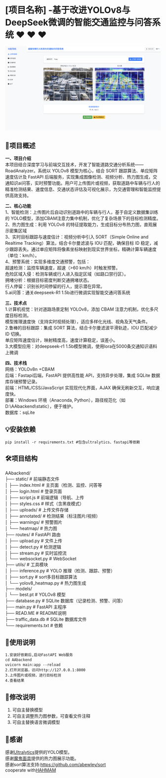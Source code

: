 # [项目名称] -基于改进YOLOv8与DeepSeek微调的智能交通监控与问答系统 :heart: :heart: :heart:

![alt text](fe62447e3d5fea3c5ae1fd8c2a3aa92.png)

## :rocket:项目概述

**一、项目介绍**  
本项目结合深度学习与前端交互技术，开发了智能道路交通分析系统——RoadAnalyzer。系统以 YOLOv8 模型为核心，结合 SORT 跟踪算法、单应矩阵速度估计及 FastAPI 后端服务，实现集成图像检测、视频分析、热力图生成，交通知识ai问答，实时预警功能。用户可上传图片或视频，获取道路中车辆与行人的精准检测结果、速度信息、交通状态评估及可视化展示，为交通管理和智能监控提供高效支持。

**二、核心功能**  
1、智能检测：上传图片后自动识别道路中的车辆与行人，基于自定义数据集训练的 YOLO模型，添加CBAM注意力集中机制，优化了复杂场景下的目标检测精度。  
2、热力图生成：利用 YOLOv8 的特征提取能力，生成目标分布热力图，直观展示密集区域  
3、实时目标跟踪与速度估计：视频分析中引入 SORT（Simple Online and Realtime Tracking）算法，结合卡尔曼滤波与 IOU 匹配，确保目标 ID 稳定，减少跟踪丢失。通过单应矩阵将像素坐标映射到现实世界坐标，精确计算车辆速度（单位：km/h）。  
4、预警系统：实现多维度交通预警，包括：  
超速检测：监控车辆速度，超速（>60 km/h）时触发预警。  
危险区域入侵：检测车辆或行人进入指定区域（如路口禁行区）。  
拥堵分析：根据目标密度判断交通拥堵状态。  
行人停留：识别长时间停留的行人，提示潜在异常。  
5.ai问答：通关deepseek-R1 1.5b进行微调实现智能交通问答系统  

**三、技术点**  
1.计算机视觉：针对道路场景定制 YOLOv8，添加 CBAM 注意力机制，优化多尺度目标检测。  
模型推理速度快（支持实时视频处理），适应多样化光线、视角及天气条件。  
2.鲁棒的目标跟踪：集成 SORT 算法，结合卡尔曼滤波平滑轨迹，IOU 匹配减少 ID 切换。  
单应矩阵速度估计，映射精度高，速度计算稳定，误差小。  
3.大模型应用：对deepseek-r1 1.5b模型微调，使用lora在5000条交通知识语料上微调  

**四、技术栈**  
网络：YOLOv8n +CBAM  
后端：Fastapi后端，FastAPI 提供高性能 API，支持异步处理，集成 SQLite 数据库存储预警记录。  
前端：HTML/CSS/JavaScript 实现现代化界面，AJAX 确保无刷新交互，响应速度快。  
部署：Windows 环境（Anaconda, Python），路径规范化（如 D:\AAbackend\static），便于维护。  
数据库：sqLite  

## :bulb:安装依赖

```
pip install -r requirements.txt #包含ultralytics、fastapi等依赖
```

## :hammer_and_wrench:项目结构

AAbackend/  
├── static/                   # 前端静态文件    
│   ├── index.html            # 主页面（检测、监控、问答等  
│   ├── login.html            # 登录页面    
│   ├── script.js             # 前端逻辑（导航、上传  
│   ├── styles.css            # 样式（含黑夜模式）  
│   ├── uploads/              # 上传文件存储  
│   ├── annotated/            # 检测结果（标注图片/视频）  
│   ├── warnings/             # 预警图片  
│   └── heatmap/              # 热力图  
├── routes/                     # FastAPI 路由  
│   ├── upload.py            # 文件上传  
│   ├── detect.py            # 检测逻辑  
│   ├── stream.py            # 实时监控流  
│   └── websocket.py         # WebSocket  
├── utils/                    # 工具模块  
│   ├── inference.py         # YOLO 推理（检测、跟踪、预警）  
│   ├── sort.py         # sort多目标跟踪算法   
│   └── yolov8_heatmap.py    # 热力图生成  
├── models/  
│   └── best.pt              # YOLOv8 模型    
├── database.py              # SQLite 数据库（记录检测、预警、问答）  
├── main.py                  # FastAPI 主程序  
├── READ.ME                  # README说明  
├── traffic_data.db          # SQLite 数据库文件  
└── requirements.txt         # 依赖  

## :handbag:使用说明

```
1.安装好依赖后,启动FastAPI Web服务
cd AAbackend
uvicorn main:app --reload
2.打开浏览器，访问http://127.0.0.1:8000
3.上传图片或视频，进行目标检测
4.查看结果
```

## :star2:修改说明

1. 可自主替换模型
2. 可自主调整热力图参数，可查看文件注释
3. 可自主替换语言微调模型

## :stars:感谢

感谢[Ultralytics](https://github.com/ultralytics)提供的YOLO模型。  
感谢[魔鬼面具](https://github.com/z1069614715)提供的热力图展示功能。  
感谢sort算法支持:https://github.com/abewley/sort  
cooperate with[HAHMAM](https://github.com/HAHMAM)  

